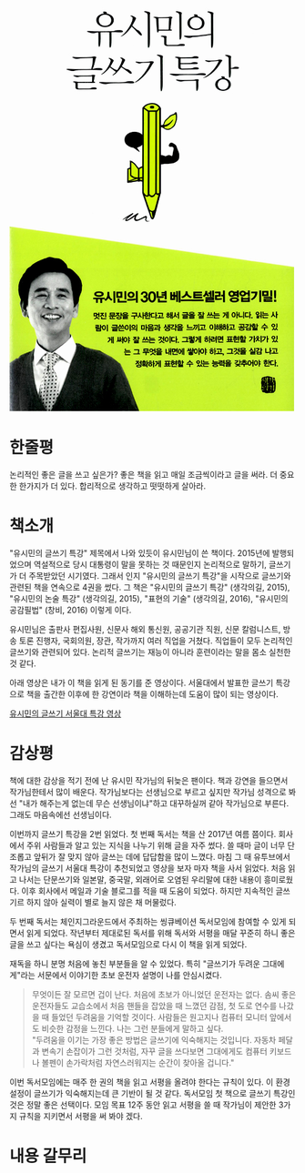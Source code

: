 <!-- markdownlint-disable MD025 MD036 MD041 -->

![유시민의 글쓰기 특강](cover.jpg)

# 한줄평

논리적인 좋은 글을 쓰고 싶은가? 좋은 책을 읽고 매일 조금씩이라고 글을 써라. 더 중요한 한가지가 더 있다. 합리적으로 생각하고 떳떳하게 살아라.

# 책소개

"유시민의 글쓰기 특강" 제목에서 나와 있듯이 유시민님이 쓴 책이다. 2015년에 발행되었으며 역설적으로 당시 대통령이 말을 못하는 것 때문인지 논리적으로 말하기, 글쓰기가 더 주목받았던 시기였다. 그래서 인지 "유시민의 글쓰기 특강"을 시작으로 글쓰기와 관련된 책을 연속으로 4권을 썼다. 그 책은 "유시민의 글쓰기 특강" (생각의길, 2015), "유시민의 논술 특강" (생각의길, 2015), "표현의 기술" (생각의길, 2016), "유시민의 공감필법" (창비, 2016) 이렇게 이다.

유시민님은 출판사 편집사원, 신문사 해외 통신원, 공공기관 직원, 신문 칼럼니스트, 방송 토론 진행자, 국회의원, 장관, 작가까지 여러 직업을 거쳤다. 직업들이 모두 논리적인 글쓰기와 관련되어 있다. 논리적 글쓰기는 재능이 아니라 훈련이라는 말을 몸소 실천한 것 같다.

아래 영상은 내가 이 책을 읽게 된 동기를 준 영상이다. 서울대에서 발표한 글쓰기 특강으로 책을 출간한 이후에 한 강연이라 책을 이해하는데 도움이 많이 되는 영상이다.

[유시민의 글쓰기 서울대 특강 영상](https://youtu.be/EyRmMFCzZak)

# 감상평

책에 대한 감상을 적기 전에 난 유시민 작가님의 뒤늦은 팬이다. 책과 강연을 들으면서 작가님한테서 많이 배운다. 작가님보다는 선생님으로 부르고 싶지만 작가님 성격으로 봐선 "내가 해주는게 없는데 무슨 선생님이냐"하고 대꾸하실꺼 같아 작가님으로 부른다. 그래도 마음속에선 선생님이다.

이번까지 글쓰기 특강을 2번 읽었다. 첫 번째 독서는 책을 산 2017년 여름 쯤이다. 회사에서 주위 사람들과 알고 있는 지식을 나누기 위해 글을 자주 썼다. 쓸 때마 글이 너무 단조롭고 앞뒤가 잘 맞지 않아 글쓰는 데에 답답함을 많이 느꼈다. 마침 그 때 유투브에서 작가님의 글쓰기 서울대 특강이 추천되었고 영상을 보자 마자 책을 사서 읽었다. 처음 읽고 나서는 단문쓰기와 일본말, 중국말, 외래어로 오염된 우리말에 대한 내용이 흥미로웠다. 이후 회사에서 메일과 기술 블로그를 적을 때 도움이 되었다. 하지만 지속적인 글쓰기르 하지 않아 실력이 별로 늘지 않은 채 머물렀다.

두 번째 독서는 체인지그라운드에서 주최하는 씽큐베이션 독서모임에 참여할 수 있게 되면서 읽게 되었다. 작년부터 제대로된 독서를 위해 독서와 서평을 매달 꾸준히 하니 좋은 글을 쓰고 싶다는 욕심이 생겼고 독서모임으로 다시 이 책을 읽게 되었다.

재독을 하니 분명 처음에 놓친 부분들을 알 수 있었다. 특히 "글쓰기가 두려운 그대에게"라는 서문에서 이야기한 초보 운전자 설명이 나를 안심시켰다.

> 무엇이든 잘 모르면 겁이 난다. 처음에 초보가 아니었던 운전자는 없다. 솜씨 좋은 운전자들도 교습소에서 처음 핸들을 잡았을 때 느꼈던 감점, 첫 도로 연수를 나갔을 때 들었던 두려움을 기억할 것이다. 사람들은 원고지나 컴퓨터 모니터 앞에서도 비슷한 감정을 느낀다. 나는 그런 분들에게 말하고 싶다.\
"두려움을 이기는 가장 좋은 방법은 글쓰기에 익숙해지는 것입니다. 자동차 페달과 변속기 손잡이가  그런 것처럼, 자꾸 글을 쓰다보면 그대에게도 컴퓨터 키보드나 볼펜이 손가락처럼 자연스러워지는 순간이 찾아올 겁니다."

이번 독서모임에는 매주 한 권의 책을 읽고 서평을 올려야 한다는 규칙이 있다. 이 환경설정이 글쓰기가 익숙해지는데 큰 기반이 될 것 같다. 독서모임 첫 책으로 글쓰기 특강인 것은 정말 좋은 선택이다. 모임 목표 12주 동안 읽고 서평을 쓸 때 작가님이 제안한 3가지 규칙을 지키면서 서평을 써 봐야 겠다.

# 내용 갈무리
